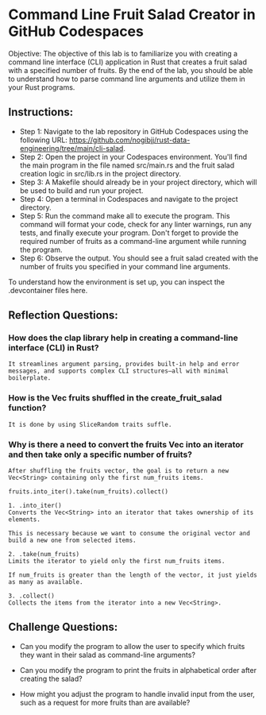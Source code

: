 # Command Line Fruit Salad Creator in GitHub Codespaces

Objective: The objective of this lab is to familiarize you with creating a command line interface (CLI) application in Rust that creates a fruit salad with a specified number of fruits. By the end of the lab, you should be able to understand how to parse command line arguments and utilize them in your Rust programs.

## Instructions:
* Step 1: Navigate to the lab repository in GitHub Codespaces using the following URL: 
https://github.com/nogibjj/rust-data-engineering/tree/main/cli-salad.
* Step 2: Open the project in your Codespaces environment. You'll find the main program in the file named src/main.rs and the fruit salad creation logic in src/lib.rs in the project directory.
* Step 3: A Makefile should already be in your project directory, which will be used to build and run your project.
* Step 4: Open a terminal in Codespaces and navigate to the project directory.
* Step 5: Run the command make all to execute the program. This command will format your code, check for any linter warnings, run any tests, and finally execute your program. Don't forget to provide the required number of fruits as a command-line argument while running the program.
* Step 6: Observe the output. You should see a fruit salad created with the number of fruits you specified in your command line arguments.

To understand how the environment is set up, you can inspect the .devcontainer files 
here.

## Reflection Questions:

### How does the clap library help in creating a command-line interface (CLI) in Rust?
    It streamlines argument parsing, provides built-in help and error messages, and supports complex CLI structures—all with minimal boilerplate.

### How is the Vec fruits shuffled in the create_fruit_salad function?
    It is done by using SliceRandom traits suffle.

### Why is there a need to convert the fruits Vec into an iterator and then take only a specific number of fruits?

    After shuffling the fruits vector, the goal is to return a new Vec<String> containing only the first num_fruits items.
    
    fruits.into_iter().take(num_fruits).collect()

    1. .into_iter()
    Converts the Vec<String> into an iterator that takes ownership of its elements.

    This is necessary because we want to consume the original vector and build a new one from selected items.

    2. .take(num_fruits)
    Limits the iterator to yield only the first num_fruits items.

    If num_fruits is greater than the length of the vector, it just yields as many as available.

    3. .collect()
    Collects the items from the iterator into a new Vec<String>.

## Challenge Questions:

* Can you modify the program to allow the user to specify which fruits they want in their salad as command-line arguments?

* Can you modify the program to print the fruits in alphabetical order after creating the salad?

* How might you adjust the program to handle invalid input from the user, such as a request for more fruits than are available?